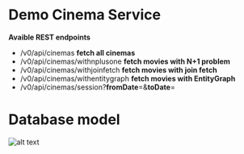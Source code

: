 # Demo Cinema Service

<b>Avaible REST endpoints</b><br/>

- /v0/api/cinemas <b>fetch all cinemas</b>
- /v0/api/cinemas/withnplusone <b>fetch movies with N+1 problem</b>
- /v0/api/cinemas/withjoinfetch <b>fetch movies with join fetch</b>
- /v0/api/cinemas/withentitygraph <b>fetch movies with EntityGraph</b>
- /v0/api/cinemas/session?<b>fromDate</b>=&<b>toDate</b>=


# Database model
![alt text](https://user-images.githubusercontent.com/5489746/60008832-6e78ce00-967d-11e9-99af-852480842634.png)
